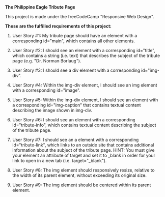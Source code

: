 **The Philippine Eagle Tribute Page**

This project is made under the freeCodeCamp "Responsive Web Design".

**These are the fulfilled requirements of this project:**

1. User Story #1: My tribute page should have an element with a corresponding id="main", which contains all other elements.

2. User Story #2: I should see an element with a corresponding id="title", which contains a string (i.e. text) that describes the subject of the tribute page (e.g. "Dr. Norman Borlaug").

3. User Story #3: I should see a div element with a corresponding id="img-div".

4. User Story #4: Within the img-div element, I should see an img element with a corresponding id="image".

5. User Story #5: Within the img-div element, I should see an element with a corresponding id="img-caption" that contains textual content describing the image shown in img-div.

6. User Story #6: I should see an element with a corresponding id="tribute-info", which contains textual content describing the subject of the tribute page.

7. User Story #7: I should see an a element with a corresponding id="tribute-link", which links to an outside site that contains additional information about the subject of the tribute page. HINT: You must give your element an attribute of target and set it to \_blank in order for your link to open in a new tab (i.e. target="\_blank").

8. User Story #8: The img element should responsively resize, relative to the width of its parent element, without exceeding its original size.

9. User Story #9: The img element should be centered within its parent element.
